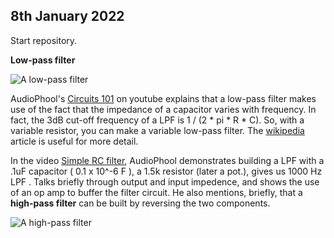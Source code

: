 ## 8th January 2022

Start repository.

**Low-pass filter**

![A low-pass filter](https://en.wikipedia.org/wiki/File:RC_Divider.svg)

AudioPhool's [Circuits 101](https://www.youtube.com/watch?v=qRBIpVlccRQ]) on youtube explains that a low-pass filter makes use of the fact that the impedance of a capacitor varies with frequency. In fact, the 3dB cut-off frequency of a LPF is 1 / (2 * pi * R * C). So, with a variable resistor, you can make a variable low-pass filter. The [wikipedia](https://en.wikipedia.org/wiki/Low-pass_filter) article is useful for more detail.

In the video [Simple RC filter](https://www.youtube.com/watch?v=qotDMR9RKgI&t=30s), AudioPhool demonstrates building a LPF with  a .1uF capacitor ( 0.1 x 10^-6 F ), a 1.5k resistor (later a pot.), gives us 1000 Hz LPF . Talks briefly through output and input impedence, and shows the use of an op amp to buffer the filter circuit. He also mentions, briefly, that a **high-pass filter** can be built by reversing the two components.

![A high-pass filter](https://upload.wikimedia.org/wikipedia/commons/thumb/f/fe/High_pass_filter.svg/210px-High_pass_filter.svg.png)


